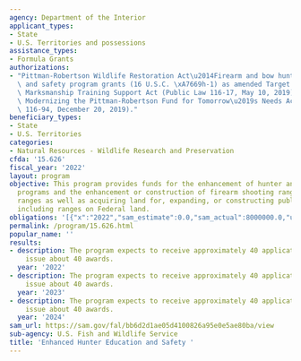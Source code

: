 ```yaml
---
agency: Department of the Interior
applicant_types:
- State
- U.S. Territories and possessions
assistance_types:
- Formula Grants
authorizations:
- "Pittman-Robertson Wildlife Restoration Act\u2014Firearm and bow hunter education\
  \ and safety program grants (16 U.S.C. \xA7669h-1) as amended Target Practice and\
  \ Marksmanship Training Support Act (Public Law 116-17, May 10, 2019), as amended\
  \ Modernizing the Pittman-Robertson Fund for Tomorrow\u2019s Needs Act (Public Law\
  \ 116-94, December 20, 2019)."
beneficiary_types:
- State
- U.S. Territories
categories:
- Natural Resources - Wildlife Research and Preservation
cfda: '15.626'
fiscal_year: '2022'
layout: program
objective: This program provides funds for the enhancement of hunter and archery education
  programs and the enhancement or construction of firearm shooting ranges and archery
  ranges as well as acquiring land for, expanding, or constructing public target ranges,
  including ranges on Federal land.
obligations: '[{"x":"2022","sam_estimate":0.0,"sam_actual":8000000.0,"usa_spending_actual":3136788.62},{"x":"2023","sam_estimate":7999997.0,"sam_actual":0.0,"usa_spending_actual":2888768.59},{"x":"2024","sam_estimate":7999997.0,"sam_actual":0.0,"usa_spending_actual":0.0}]'
permalink: /program/15.626.html
popular_name: ''
results:
- description: The program expects to receive approximately 40 applications and to
    issue about 40 awards.
  year: '2022'
- description: The program expects to receive approximately 40 applications and to
    issue about 40 awards.
  year: '2023'
- description: The program expects to receive approximately 40 applications and to
    issue about 40 awards.
  year: '2024'
sam_url: https://sam.gov/fal/bb6d2d1ae05d4100826a95e0e5ae80ba/view
sub-agency: U.S. Fish and Wildlife Service
title: 'Enhanced Hunter Education and Safety '
---
```

